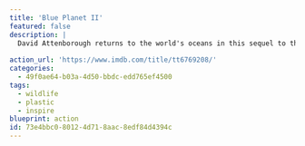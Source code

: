 ```yaml
---
title: 'Blue Planet II'
featured: false
description: |
  David Attenborough returns to the world's oceans in this sequel to the acclaimed documentary filming rare and unusual creatures of the deep, as well as documenting the problems our oceans face, including showing how plastic waste is destroying marine life.
  
action_url: 'https://www.imdb.com/title/tt6769208/'
categories:
  - 49f0ae64-b03a-4d50-bbdc-edd765ef4500
tags:
  - wildlife
  - plastic
  - inspire
blueprint: action
id: 73e4bbc0-8012-4d71-8aac-8edf84d4394c
---
```

